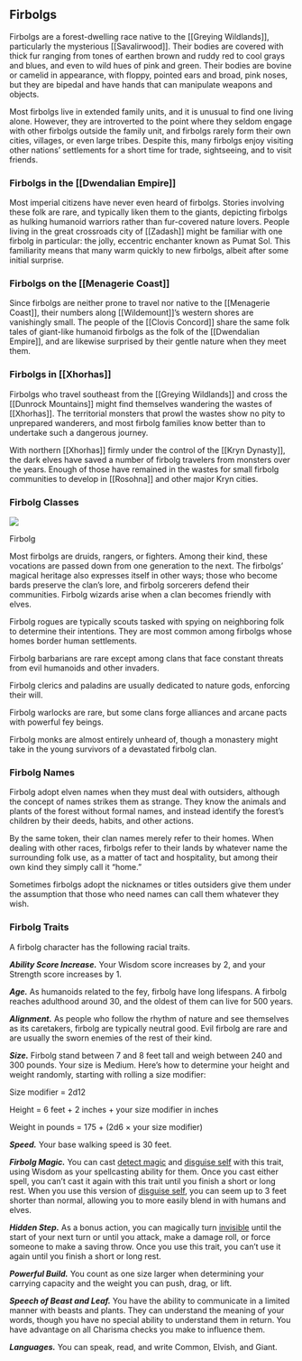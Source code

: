 ## Firbolgs

Firbolgs are a forest-dwelling race native to the [[Greying Wildlands]], particularly the mysterious [[Savalirwood]]. Their bodies are covered with thick fur ranging from tones of earthen brown and ruddy red to cool grays and blues, and even to wild hues of pink and green. Their bodies are bovine or camelid in appearance, with floppy, pointed ears and broad, pink noses, but they are bipedal and have hands that can manipulate weapons and objects.

Most firbolgs live in extended family units, and it is unusual to find one living alone. However, they are introverted to the point where they seldom engage with other firbolgs outside the family unit, and firbolgs rarely form their own cities, villages, or even large tribes. Despite this, many firbolgs enjoy visiting other nations’ settlements for a short time for trade, sightseeing, and to visit friends.

### Firbolgs in the [[Dwendalian Empire]]

Most imperial citizens have never even heard of firbolgs. Stories involving these folk are rare, and typically liken them to the giants, depicting firbolgs as hulking humanoid warriors rather than fur-covered nature lovers. People living in the great crossroads city of [[Zadash]] might be familiar with one firbolg in particular: the jolly, eccentric enchanter known as Pumat Sol. This familiarity means that many warm quickly to new firbolgs, albeit after some initial surprise.

### Firbolgs on the [[Menagerie Coast]]

Since firbolgs are neither prone to travel nor native to the [[Menagerie Coast]], their numbers along [[Wildemount]]’s western shores are vanishingly small. The people of the [[Clovis Concord]] share the same folk tales of giant-like humanoid firbolgs as the folk of the [[Dwendalian Empire]], and are likewise surprised by their gentle nature when they meet them.

### Firbolgs in [[Xhorhas]]

Firbolgs who travel southeast from the [[Greying Wildlands]] and cross the [[Dunrock Mountains]] might find themselves wandering the wastes of [[Xhorhas]]. The territorial monsters that prowl the wastes show no pity to unprepared wanderers, and most firbolg families know better than to undertake such a dangerous journey.

With northern [[Xhorhas]] firmly under the control of the [[Kryn Dynasty]], the dark elves have saved a number of firbolg travelers from monsters over the years. Enough of those have remained in the wastes for small firbolg communities to develop in [[Rosohna]] and other major Kryn cities.

### Firbolg Classes

[![](https://media.dndbeyond.com/compendium-images/egtw/yDOyqyOocErRgYJK/04-08.png)](https://media.dndbeyond.com/compendium-images/egtw/yDOyqyOocErRgYJK/04-08.png)

Firbolg

Most firbolgs are druids, rangers, or fighters. Among their kind, these vocations are passed down from one generation to the next. The firbolgs’ magical heritage also expresses itself in other ways; those who become bards preserve the clan’s lore, and firbolg sorcerers defend their communities. Firbolg wizards arise when a clan becomes friendly with elves.

Firbolg rogues are typically scouts tasked with spying on neighboring folk to determine their intentions. They are most common among firbolgs whose homes border human settlements.

Firbolg barbarians are rare except among clans that face constant threats from evil humanoids and other invaders.

Firbolg clerics and paladins are usually dedicated to nature gods, enforcing their will.

Firbolg warlocks are rare, but some clans forge alliances and arcane pacts with powerful fey beings.

Firbolg monks are almost entirely unheard of, though a monastery might take in the young survivors of a devastated firbolg clan.

### Firbolg Names

Firbolg adopt elven names when they must deal with outsiders, although the concept of names strikes them as strange. They know the animals and plants of the forest without formal names, and instead identify the forest’s children by their deeds, habits, and other actions.

By the same token, their clan names merely refer to their homes. When dealing with other races, firbolgs refer to their lands by whatever name the surrounding folk use, as a matter of tact and hospitality, but among their own kind they simply call it “home.”

Sometimes firbolgs adopt the nicknames or titles outsiders give them under the assumption that those who need names can call them whatever they wish.

### Firbolg Traits

A firbolg character has the following racial traits.

_**Ability Score Increase.**_ Your Wisdom score increases by 2, and your Strength score increases by 1.

_**Age.**_ As humanoids related to the fey, firbolg have long lifespans. A firbolg reaches adulthood around 30, and the oldest of them can live for 500 years.

_**Alignment.**_ As people who follow the rhythm of nature and see themselves as its caretakers, firbolg are typically neutral good. Evil firbolg are rare and are usually the sworn enemies of the rest of their kind.

_**Size.**_ Firbolg stand between 7 and 8 feet tall and weigh between 240 and 300 pounds. Your size is Medium. Here’s how to determine your height and weight randomly, starting with rolling a size modifier:

Size modifier = 2d12

Height = 6 feet + 2 inches + your size modifier in inches

Weight in pounds = 175 + (2d6 × your size modifier)

_**Speed.**_ Your base walking speed is 30 feet.

_**Firbolg Magic.**_ You can cast [detect magic](https://www.dndbeyond.com/spells/detect-magic) and [disguise self](https://www.dndbeyond.com/spells/disguise-self) with this trait, using Wisdom as your spellcasting ability for them. Once you cast either spell, you can’t cast it again with this trait until you finish a short or long rest. When you use this version of [disguise self](https://www.dndbeyond.com/spells/disguise-self), you can seem up to 3 feet shorter than normal, allowing you to more easily blend in with humans and elves.

_**Hidden Step.**_ As a bonus action, you can magically turn [invisible](https://www.dndbeyond.com/compendium/rules/basic-rules/appendix-a-conditions#Invisible) until the start of your next turn or until you attack, make a damage roll, or force someone to make a saving throw. Once you use this trait, you can’t use it again until you finish a short or long rest.

_**Powerful Build.**_ You count as one size larger when determining your carrying capacity and the weight you can push, drag, or lift.

_**Speech of Beast and Leaf.**_ You have the ability to communicate in a limited manner with beasts and plants. They can understand the meaning of your words, though you have no special ability to understand them in return. You have advantage on all Charisma checks you make to influence them.

_**Languages.**_ You can speak, read, and write Common, Elvish, and Giant.